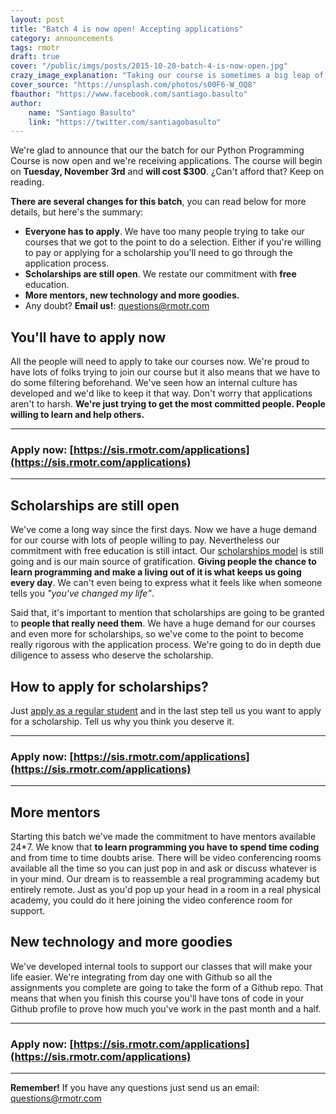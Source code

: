 ```yaml
---
layout: post
title: "Batch 4 is now open! Accepting applications"
category: announcements
tags: rmotr
draft: true
cover: "/public/imgs/posts/2015-10-20-batch-4-is-now-open.jpg"
crazy_image_explanation: "Taking our course is sometimes a big leap of faith. It requires lots of dedication and it's not easy. But at the end, it's worth it."
cover_source: "https://unsplash.com/photos/s00F6-W_OQ8"
fbauthor: "https://www.facebook.com/santiago.basulto"
author:
    name: "Santiago Basulto"
    link: "https://twitter.com/santiagobasulto"
---
```


We're glad to announce that our the batch for our Python Programming Course is now open and we're receiving applications. The course will begin on **Tuesday, November 3rd** and **will cost $300**. ¿Can't afford that? Keep on reading.

**There are several changes for this batch**, you can read below for more details, but here's the summary:

* **Everyone has to apply**. We have too many people trying to take our courses that we got to the point to do a selection. Either if you're willing to pay or applying for a scholarship you'll need to go through the application process.
* **Scholarships are still open**. We restate our commitment with **free** education.
* **More mentors, new technology and more goodies.**
* Any doubt? **Email us!**: [questions@rmotr.com](mailto:questions@rmotr.com)

## You'll have to apply now

All the people will need to apply to take our courses now. We're proud to have lots of folks trying to join our course but it also means that we have to do some filtering beforehand. We've seen how an internal culture has developed and we'd like to keep it that way. Don't worry that applications aren't to harsh. **We're just trying to get the most committed people. People willing to learn and help others.**

* * * * * * *

### Apply now: [https://sis.rmotr.com/applications](https://sis.rmotr.com/applications)

* * * * * * *

## Scholarships are still open

We've come a long way since the first days. Now we have a huge demand for our course with lots of people willing to pay. Nevertheless our commitment with free education is still intact. Our [scholarships model](/announcements/2015/03/29/new-scholarship-model/) is still going and is our main source of gratification. **Giving people the chance to learn programming and make a living out of it is what keeps us going every day**. We can't even being to express what it feels like when someone tells you _"you've changed my life"_.

Said that, it's important to mention that scholarships are going to be granted to **people that really need them**. We have a huge demand for our courses and even more for scholarships, so we've come to the point to become really rigorous with the application process. We're going to do in depth due diligence to assess who deserve the scholarship.

## How to apply for scholarships?

Just [apply as a regular student](https://sis.rmotr.com/applications) and in the last step tell us you want to apply for a scholarship. Tell us why you think you deserve it.

* * * * * * *

### Apply now: [https://sis.rmotr.com/applications](https://sis.rmotr.com/applications)

* * * * * * *

## More mentors

Starting this batch we've made the commitment to have mentors available 24*7. We know that **to learn programming you have to spend time coding** and from time to time doubts arise. There will be video conferencing rooms available all the time so you can just pop in and ask or discuss whatever is in your mind. Our dream is to reassemble a real programming academy but entirely remote. Just as you'd pop up your head in a room in a real physical academy, you could do it here joining the video conference room for support.

## New technology and more goodies

We've developed internal tools to support our classes that will make your life easier. We're integrating from day one with Github so all the assignments you complete are going to take the form of a Github repo. That means that when you finish this course you'll have tons of code in your Github profile to prove how much you've work in the past month and a half.

* * * * * * *

### Apply now: [https://sis.rmotr.com/applications](https://sis.rmotr.com/applications)

* * * * * * *

**Remember!** If you have any questions just send us an email: [questions@rmotr.com](mailto:questions@rmotr.com)
